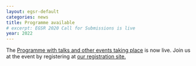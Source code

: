 ```yaml
---
layout: egsr-default
categories: news
title: Programme available
# excerpt: EGSR 2020 Call for Submissions is live
year: 2022
---
```


The [Programme with talks and other events taking place]({{site.baseurl}}/programme/) is now live. Join us at the event by registering at [our registration site.]({{site.baseurl}}/registration/)